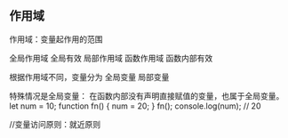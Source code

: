 ## 作用域
作用域：变量起作用的范围

全局作用域  全局有效
局部作用域  函数作用域  函数内部有效

根据作用域不同，变量分为
全局变量
局部变量

特殊情况是全局变量：
   在函数内部没有声明直接赋值的变量，也属于全局变量。
let num = 10;
function fn() {
    num = 20;
}
fn();
console.log(num); // 20


//变量访问原则：就近原则